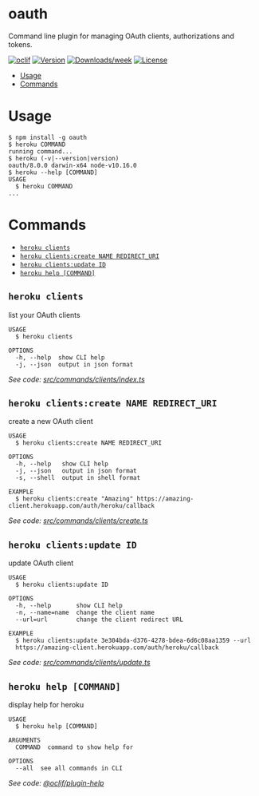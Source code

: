 oauth
=====

Command line plugin for managing OAuth clients, authorizations and tokens.

[![oclif](https://img.shields.io/badge/cli-oclif-brightgreen.svg)](https://oclif.io)
[![Version](https://img.shields.io/npm/v/oauth.svg)](https://npmjs.org/package/oauth)
[![Downloads/week](https://img.shields.io/npm/dw/oauth.svg)](https://npmjs.org/package/oauth)
[![License](https://img.shields.io/npm/l/oauth.svg)](https://github.com/heroku/cli/blob/master/package.json)

<!-- toc -->
* [Usage](#usage)
* [Commands](#commands)
<!-- tocstop -->
# Usage
<!-- usage -->
```sh-session
$ npm install -g oauth
$ heroku COMMAND
running command...
$ heroku (-v|--version|version)
oauth/8.0.0 darwin-x64 node-v10.16.0
$ heroku --help [COMMAND]
USAGE
  $ heroku COMMAND
...
```
<!-- usagestop -->
# Commands
<!-- commands -->
* [`heroku clients`](#heroku-clients)
* [`heroku clients:create NAME REDIRECT_URI`](#heroku-clientscreate-name-redirect_uri)
* [`heroku clients:update ID`](#heroku-clientsupdate-id)
* [`heroku help [COMMAND]`](#heroku-help-command)

## `heroku clients`

list your OAuth clients

```
USAGE
  $ heroku clients

OPTIONS
  -h, --help  show CLI help
  -j, --json  output in json format
```

_See code: [src/commands/clients/index.ts](https://github.com/heroku/cli/blob/v8.0.0/src/commands/clients/index.ts)_

## `heroku clients:create NAME REDIRECT_URI`

create a new OAuth client

```
USAGE
  $ heroku clients:create NAME REDIRECT_URI

OPTIONS
  -h, --help   show CLI help
  -j, --json   output in json format
  -s, --shell  output in shell format

EXAMPLE
  $ heroku clients:create "Amazing" https://amazing-client.herokuapp.com/auth/heroku/callback
```

_See code: [src/commands/clients/create.ts](https://github.com/heroku/cli/blob/v8.0.0/src/commands/clients/create.ts)_

## `heroku clients:update ID`

update OAuth client

```
USAGE
  $ heroku clients:update ID

OPTIONS
  -h, --help       show CLI help
  -n, --name=name  change the client name
  --url=url        change the client redirect URL

EXAMPLE
  $ heroku clients:update 3e304bda-d376-4278-bdea-6d6c08aa1359 --url 
  https://amazing-client.herokuapp.com/auth/heroku/callback
```

_See code: [src/commands/clients/update.ts](https://github.com/heroku/cli/blob/v8.0.0/src/commands/clients/update.ts)_

## `heroku help [COMMAND]`

display help for heroku

```
USAGE
  $ heroku help [COMMAND]

ARGUMENTS
  COMMAND  command to show help for

OPTIONS
  --all  see all commands in CLI
```

_See code: [@oclif/plugin-help](https://github.com/oclif/plugin-help/blob/v2.2.0/src/commands/help.ts)_
<!-- commandsstop -->
